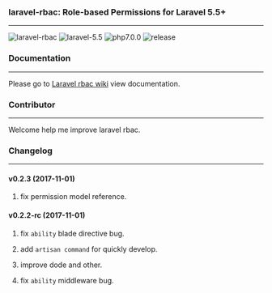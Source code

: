 ### laravel-rbac: Role-based Permissions for Laravel 5.5+
---------------------------------------------------------
![laravel-rbac](https://img.shields.io/badge/laravel--rbac-ok-brightgreen.svg)
![laravel-5.5](https://img.shields.io/badge/laravel5.5-required-blue.svg)
![php7.0.0](https://img.shields.io/badge/php7.0.0-required-orange.svg)
![release](https://img.shields.io/badge/0.2.3-release-yellow.svg)


### Documentation
-----------------

Please go to [Laravel rbac wiki](https://github.com/gamelife1314/laravel-rbac/wiki) view documentation.


### Contributor
---------------

Welcome help me improve laravel rbac.


### Changelog
---------------

#### v0.2.3 (2017-11-01)

1. fix permission model reference.

#### v0.2.2-rc (2017-11-01)

1. fix `ability` blade directive bug.

2. add `artisan command` for quickly develop.

3. improve dode and other.

4. fix `ability` middleware  bug.
